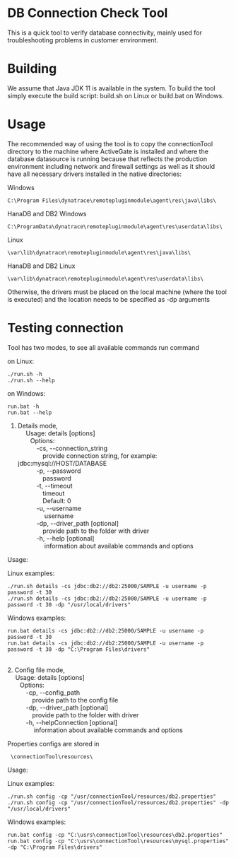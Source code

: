 # DB Connection Check Tool

This is a quick tool to verify database connectivity, mainly used for
troubleshooting problems in customer environment.

# Building
We assume that Java JDK 11 is available in the system. To build the tool simply execute the build script: build.sh on Linux or build.bat on Windows.

# Usage
The recommended way of using the tool is to copy the connectionTool directory to the machine where ActiveGate is installed and where the database datasource is running because that reflects the production environment including network and firewall settings as well as it should have all necessary drivers installed in the native directories:

Windows
```
C:\Program Files\dynatrace\remotepluginmodule\agent\res\java\libs\
```
HanaDB and DB2 Windows
```
C:\ProgramData\dynatrace\remotepluginmodule\agent\res\userdata\libs\
```
Linux
```
\var\lib\dynatrace\remotepluginmodule\agent\res\java\libs\
```
HanaDB and DB2 Linux
```
\var\lib\dynatrace\remotepluginmodule\agent\res\userdata\libs\
```

Otherwise, the drivers must be placed on the local machine (where the tool is executed) 
and the location needs to be specified as -dp arguments

# Testing connection

Tool has two modes, to see all available commands run command

on Linux:
```
./run.sh -h
./run.sh --help
```
on Windows:
```
run.bat -h
run.bat --help
```


1. Details mode,</br>
    &emsp; Usage: details [options]<br />
    &emsp;&emsp;Options:<br />
    &emsp;&emsp;&emsp;-cs, --connection_string<br />
    &emsp;&emsp;&emsp;&emsp;provide connection string, for example: jdbc:mysql://HOST/DATABASE<br />
    &emsp;&emsp;&emsp;-p, --password<br />
    &emsp;&emsp;&emsp;&emsp;password <br />
    &emsp;&emsp;&emsp;-t, --timeout<br />
    &emsp;&emsp;&emsp;&emsp;timeout<br />
    &emsp;&emsp;&emsp;&emsp;Default: 0<br />
    &emsp;&emsp;&emsp;-u, --username<br />
    &emsp;&emsp;&emsp;&emsp; username<br />
    &emsp;&emsp;&emsp;-dp, --driver_path [optional]<br />
    &emsp;&emsp;&emsp;&emsp;provide path to the folder with driver<br />
    &emsp;&emsp;&emsp;-h, --help [optional]<br /> 
    &emsp;&emsp;&emsp;&emsp; information about available commands and options

Usage:

Linux examples:
```
./run.sh details -cs jdbc:db2://db2:25000/SAMPLE -u username -p password -t 30
./run.sh details -cs jdbc:db2://db2:25000/SAMPLE -u username -p password -t 30 -dp "/usr/local/drivers"
```
Windows examples:
```
run.bat details -cs jdbc:db2://db2:25000/SAMPLE -u username -p password -t 30
run.bat details -cs jdbc:db2://db2:25000/SAMPLE -u username -p password -t 30 -dp "C:\Program Files\drivers"
```
<br/>
2. Config file mode,<br />
    &emsp; Usage: details [options]<br />
    &emsp;&emsp;Options:<br />
    &emsp;&emsp;&emsp;-cp, --config_path<br />
    &emsp;&emsp;&emsp;&emsp;provide path to the config file<br />
    &emsp;&emsp;&emsp;-dp, --driver_path [optional]<br />
    &emsp;&emsp;&emsp;&emsp;provide path to the folder with driver<br />
    &emsp;&emsp;&emsp;-h, --helpConnection [optional]<br/>
    &emsp;&emsp;&emsp;&emsp; information about available commands and options 

Properties configs are stored in <br />
```
 \connectionTool\resources\
```

Usage:

Linux examples:
```
./run.sh config -cp "/usr/connectionTool/resources/db2.properties"
./run.sh config -cp "/usr/connectionTool/resources/db2.properties" -dp "/usr/local/drivers"
```
Windows examples:
```
run.bat config -cp "C:\usrs\connectionTool\resources\db2.properties"
run.bat config -cp "C:\usrs\connectionTool\resources\mysql.properties" -dp "C:\Program Files\drivers"
```

